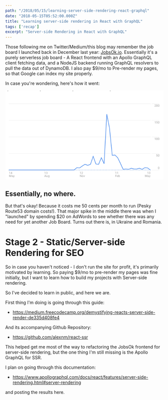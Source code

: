 ```yaml
---
path: "/2018/05/15/learning-server-side-rendering-react-graphql"
date: "2018-05-15T05:52:00.000Z"
title: "Learning server-side rendering in React with GraphQL"
tags: ['recap']
excerpt: "Server-side Rendering in React with GraphQL"
---
```


Those following me on Twitter/Medium/this blog may remember the job board I launched back in December last year: [JobsOk.io](https://maxrozen.com/2017/12/20/my-side-project-jobsok-io). Essentially it's a purely serverless job board - A React frontend with an Apollo GraphQL client fetching data, and a NodeJS backend running GraphQL resolvers to pull the data out of DynamoDB. I also pay $9/mo to Pre-render my pages, so that Google can index my site properly.

In case you're wondering, here's how it went:

![JobsOk.io Traffic Data](analytics.png)

## Essentially, no where.

But that's okay! Because it costs me 50 cents per month to run (Pesky Route53 domain costs!). That major spike in the middle there was when I "launched" by spending $20 on AdWords to see whether there was any need for yet another Job Board. Turns out there is, in Ukraine and Romania.

# Stage 2 - Static/Server-side Rendering for SEO

So in case you haven't noticed - I don't run the site for profit, it's primarily motivated by learning. So paying $9/mo to pre-render my pages was fine initially, but I want to learn how to build my projects with Server-side rendering.

So I've decided to learn in public, and here we are.

First thing I'm doing is going through this guide:

* https://medium.freecodecamp.org/demystifying-reacts-server-side-render-de335d408fe4

And its accompanying Github Repository:

* https://github.com/alexnm/react-ssr

This helped get me most of the way to refactoring the JobsOk frontend for server-side rendering, but the one thing I'm still missing is the Apollo GraphQL for SSR.

I plan on going through this documentation:

* https://www.apollographql.com/docs/react/features/server-side-rendering.html#server-rendering

and posting the results here.
